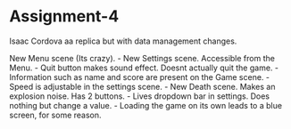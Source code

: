 # Assignment-4

Isaac Cordova
aa replica but with data management changes.

New Menu scene (Its crazy). - 
New Settings scene. Accessible from the Menu. - 
Quit button makes sound effect. Doesnt actually quit the game. - 
Information such as name and score are present on the Game scene. - 
Speed is adjustable in the settings scene. - 
New Death scene. Makes an explosion noise. Has 2 buttons. - 
Lives dropdown bar in settings. Does nothing but change a value. - 
Loading the game on its own leads to a blue screen, for some reason.

